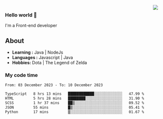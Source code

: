 <img align='right' src="https://github-readme-stats.vercel.app/api?username=jumodada&show_icons=true&theme=vue">

### Hello world 👋

I'm a Front-end developer 
    
## About
-  **Learning :** Java | NodeJs
-  **Languages :** Javascript | Java
-  **Hobbies:** Dota | The Legend of Zelda

### My code time

<!--START_SECTION:waka-->

```txt
From: 03 December 2023 - To: 10 December 2023

TypeScript   8 hrs 13 mins   ████████████░░░░░░░░░░░░░   47.99 %
HTML         5 hrs 28 mins   ████████░░░░░░░░░░░░░░░░░   31.90 %
SCSS         1 hr 37 mins    ██▒░░░░░░░░░░░░░░░░░░░░░░   09.52 %
JSON         55 mins         █▒░░░░░░░░░░░░░░░░░░░░░░░   05.41 %
Python       17 mins         ▒░░░░░░░░░░░░░░░░░░░░░░░░   01.67 %
```

<!--END_SECTION:waka-->
